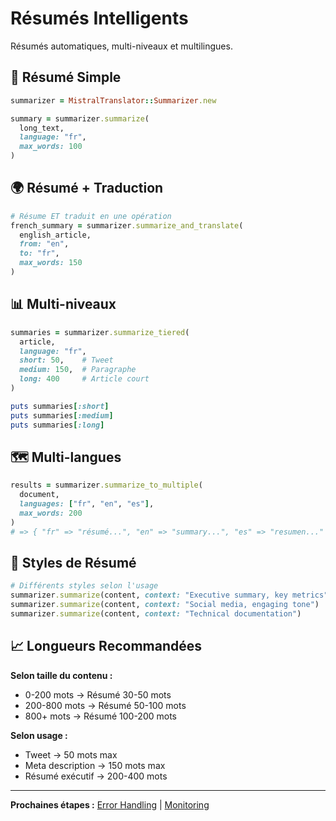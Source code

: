 # Résumés Intelligents

Résumés automatiques, multi-niveaux et multilingues.

## 📝 Résumé Simple

```ruby
summarizer = MistralTranslator::Summarizer.new

summary = summarizer.summarize(
  long_text,
  language: "fr",
  max_words: 100
)
```

## 🌍 Résumé + Traduction

```ruby
# Résume ET traduit en une opération
french_summary = summarizer.summarize_and_translate(
  english_article,
  from: "en",
  to: "fr",
  max_words: 150
)
```

## 📊 Multi-niveaux

```ruby
summaries = summarizer.summarize_tiered(
  article,
  language: "fr",
  short: 50,    # Tweet
  medium: 150,  # Paragraphe
  long: 400     # Article court
)

puts summaries[:short]
puts summaries[:medium]
puts summaries[:long]
```

## 🗺️ Multi-langues

```ruby
results = summarizer.summarize_to_multiple(
  document,
  languages: ["fr", "en", "es"],
  max_words: 200
)
# => { "fr" => "résumé...", "en" => "summary...", "es" => "resumen..." }
```

## 🎯 Styles de Résumé

```ruby
# Différents styles selon l'usage
summarizer.summarize(content, context: "Executive summary, key metrics")
summarizer.summarize(content, context: "Social media, engaging tone")
summarizer.summarize(content, context: "Technical documentation")
```

## 📈 Longueurs Recommandées

**Selon taille du contenu :**

- 0-200 mots → Résumé 30-50 mots
- 200-800 mots → Résumé 50-100 mots
- 800+ mots → Résumé 100-200 mots

**Selon usage :**

- Tweet → 50 mots max
- Meta description → 150 mots max
- Résumé exécutif → 200-400 mots

---

**Prochaines étapes :** [Error Handling](error-handling.md) | [Monitoring](monitoring.md)
